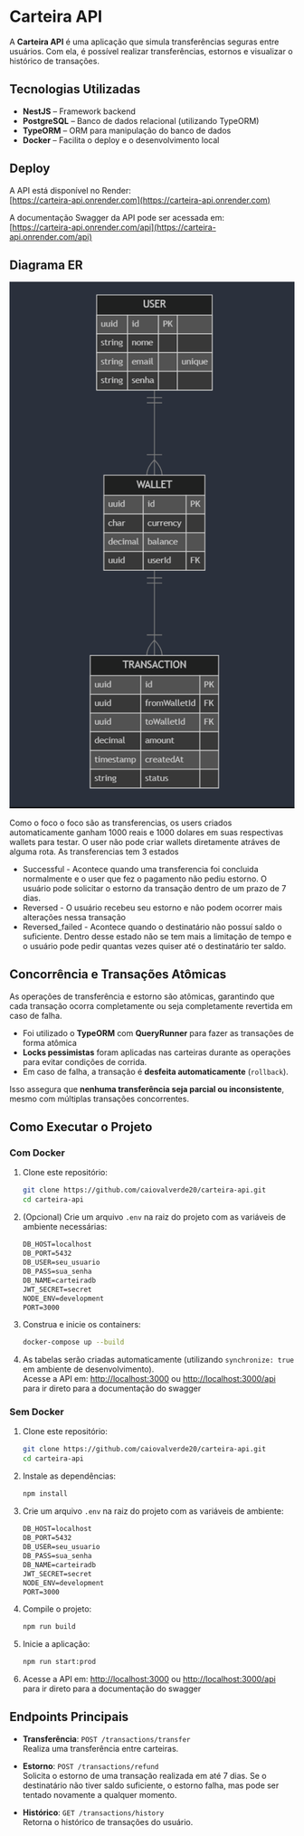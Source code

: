 # Carteira API

A **Carteira API** é uma aplicação que simula transferências seguras entre usuários. Com ela, é possível realizar transferências, estornos e visualizar o histórico de transações.

## Tecnologias Utilizadas

- **NestJS** – Framework backend
- **PostgreSQL** – Banco de dados relacional (utilizando TypeORM)
- **TypeORM** – ORM para manipulação do banco de dados
- **Docker** – Facilita o deploy e o desenvolvimento local

## Deploy

A API está disponível no Render:  
[https://carteira-api.onrender.com](https://carteira-api.onrender.com)

A documentação Swagger da API pode ser acessada em:  
[https://carteira-api.onrender.com/api](https://carteira-api.onrender.com/api)

## Diagrama ER

![Diagrama ER](./docs/ER-diagram.png)

Como o foco o foco são as transferencias, os users criados automaticamente ganham 1000 reais e 1000 dolares em suas respectivas wallets para testar. O user não pode criar wallets diretamente atráves de alguma rota.
As transferencias tem 3 estados
- Successful - Acontece quando uma transferencia foi concluida normalmente e o user que fez o pagamento não pediu estorno. O usuário pode solicitar o estorno da transação dentro de um prazo de 7 dias.
- Reversed  - O usuário recebeu seu estorno e não podem ocorrer mais alterações nessa transação
- Reversed_failed - Acontece quando o destinatário não possuí saldo o suficiente. Dentro desse estado não se tem mais a limitação de tempo e o usuário pode pedir quantas vezes quiser até o destinatário ter saldo.

## Concorrência e Transações Atômicas  

As operações de transferência e estorno são atômicas, garantindo que cada transação ocorra completamente ou seja completamente revertida em caso de falha.

- Foi utilizado o **TypeORM** com **QueryRunner** para fazer as transações de forma atômica  
- **Locks pessimistas** foram aplicadas nas carteiras durante as operações para evitar condições de corrida.  
- Em caso de falha, a transação é **desfeita automaticamente** (`rollback`).  

Isso assegura que **nenhuma transferência seja parcial ou inconsistente**, mesmo com múltiplas transações concorrentes.  


## Como Executar o Projeto

### Com Docker

1. Clone este repositório:
   ```bash
   git clone https://github.com/caiovalverde20/carteira-api.git
   cd carteira-api
   ```

2. (Opcional) Crie um arquivo `.env` na raiz do projeto com as variáveis de ambiente necessárias:
   ```env
   DB_HOST=localhost
   DB_PORT=5432
   DB_USER=seu_usuario
   DB_PASS=sua_senha
   DB_NAME=carteiradb
   JWT_SECRET=secret
   NODE_ENV=development
   PORT=3000
   ```

3. Construa e inicie os containers:
   ```bash
   docker-compose up --build
   ```

4. As tabelas serão criadas automaticamente (utilizando `synchronize: true` em ambiente de desenvolvimento).  
   Acesse a API em: [http://localhost:3000](http://localhost:3000) ou [http://localhost:3000/api](http://localhost:3000/api) para ir direto para a documentação do swagger

### Sem Docker

1. Clone este repositório:
   ```bash
   git clone https://github.com/caiovalverde20/carteira-api.git
   cd carteira-api
   ```

2. Instale as dependências:
   ```bash
   npm install
   ```

3. Crie um arquivo `.env` na raiz do projeto com as variáveis de ambiente:
   ```env
   DB_HOST=localhost
   DB_PORT=5432
   DB_USER=seu_usuario
   DB_PASS=sua_senha
   DB_NAME=carteiradb
   JWT_SECRET=secret
   NODE_ENV=development
   PORT=3000
   ```

4. Compile o projeto:
   ```bash
   npm run build
   ```

5. Inicie a aplicação:
   ```bash
   npm run start:prod
   ```

6. Acesse a API em: [http://localhost:3000](http://localhost:3000) ou [http://localhost:3000/api](http://localhost:3000/api) para ir direto para a documentação do swagger

## Endpoints Principais

- **Transferência**: `POST /transactions/transfer`  
  Realiza uma transferência entre carteiras.

- **Estorno**: `POST /transactions/refund`  
  Solicita o estorno de uma transação realizada em até 7 dias. Se o destinatário não tiver saldo suficiente, o estorno falha, mas pode ser tentado novamente a qualquer momento.

- **Histórico**: `GET /transactions/history`  
  Retorna o histórico de transações do usuário.

